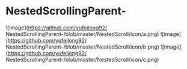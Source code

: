 # NestedScrollingParent-
![image](https://github.com/yufeilong92/ NestedScrollingParent-/blob/master/NestedScroll/icon/a.png)
![image](https://github.com/yufeilong92/ NestedScrollingParent-/blob/master/NestedScroll/icon/b.png)
![image](https://github.com/yufeilong92/ NestedScrollingParent-/blob/master/NestedScroll/icon/c.png)
